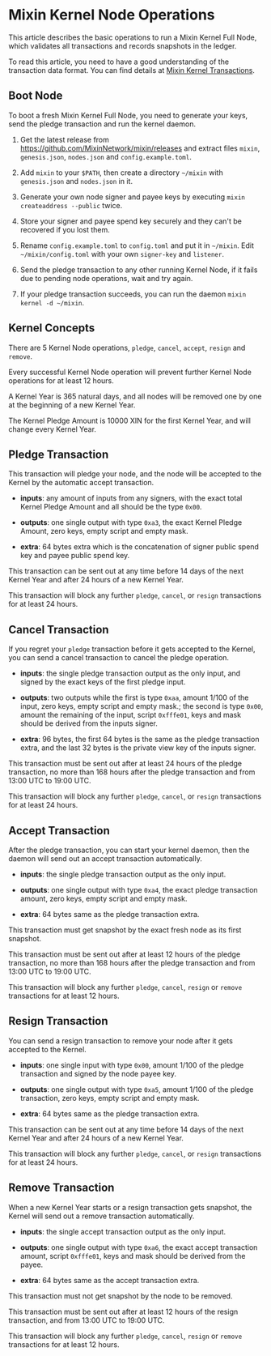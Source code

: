 # Mixin Kernel Node Operations

This article describes the basic operations to run a Mixin Kernel Full Node, which validates all transactions and records snapshots in the ledger.

To read this article, you need to have a good understanding of the transaction data format. You can find details at [Mixin Kernel Transactions](./mixin-kernel-transactions.md).

## Boot Node

To boot a fresh Mixin Kernel Full Node, you need to generate your keys, send the pledge transaction and run the kernel daemon.

1. Get the latest release from https://github.com/MixinNetwork/mixin/releases and extract files `mixin`, `genesis.json`, `nodes.json` and `config.example.toml`.

2. Add `mixin` to your `$PATH`, then create a directory `~/mixin` with `genesis.json` and `nodes.json` in it.

3. Generate your own node signer and payee keys by executing `mixin createaddress --public` twice.

4. Store your signer and payee spend key securely and they can't be recovered if you lost them.

5. Rename `config.example.toml` to `config.toml` and put it in `~/mixin`. Edit `~/mixin/config.toml` with your own `signer-key` and `listener`.

6. Send the pledge transaction to any other running Kernel Node, if it fails due to pending node operations, wait and try again.

7. If your pledge transaction succeeds, you can run the daemon `mixin kernel -d ~/mixin`.

## Kernel Concepts

There are 5 Kernel Node operations, `pledge`, `cancel`, `accept`, `resign` and `remove`.

Every successful Kernel Node operation will prevent further Kernel Node operations for at least 12 hours.

A Kernel Year is 365 natural days, and all nodes will be removed one by one at the beginning of a new Kernel Year.

The Kernel Pledge Amount is 10000 XIN for the first Kernel Year, and will change every Kernel Year.

## Pledge Transaction

This transaction will pledge your node, and the node will be accepted to the Kernel by the automatic accept transaction.

- **inputs**: any amount of inputs from any signers, with the exact total Kernel Pledge Amount and all should be the type `0x00`.

- **outputs**: one single output with type `0xa3`, the exact Kernel Pledge Amount, zero keys, empty script and empty mask.

- **extra**: 64 bytes extra which is the concatenation of signer public spend key and payee public spend key.

This transaction can be sent out at any time before 14 days of the next Kernel Year and after 24 hours of a new Kernel Year.

This transaction will block any further `pledge`, `cancel`, or `resign` transactions for at least 24 hours.

## Cancel Transaction

If you regret your `pledge` transaction before it gets accepted to the Kernel, you can send a cancel transaction to cancel the pledge operation.

- **inputs**: the single pledge transaction output as the only input, and signed by the exact keys of the first pledge input.

- **outputs**: two outputs while the first is type `0xaa`, amount 1/100 of the input, zero keys, empty script and empty mask.; the second is type `0x00`, amount the remaining of the input, script `0xfffe01`, keys and mask should be derived from the inputs signer.

- **extra**: 96 bytes, the first 64 bytes is the same as the pledge transaction extra, and the last 32 bytes is the private view key of the inputs signer.

This transaction must be sent out after at least 24 hours of the pledge transaction, no more than 168 hours after the pledge transaction and from 13:00 UTC to 19:00 UTC.

This transaction will block any further `pledge`, `cancel`, or `resign`  transactions for at least 24 hours.

## Accept Transaction

After the pledge transaction, you can start your kernel daemon, then the daemon will send out an accept transaction automatically.

- **inputs**: the single pledge transaction output as the only input.

- **outputs**: one single output with type `0xa4`, the exact pledge transaction amount, zero keys, empty script and empty mask.

- **extra**: 64 bytes same as the pledge transaction extra.

This transaction must get snapshot by the exact fresh node as its first snapshot.

This transaction must be sent out after at least 12 hours of the pledge transaction, no more than 168 hours after the pledge transaction and from 13:00 UTC to 19:00 UTC.

This transaction will block any further `pledge`, `cancel`, `resign` or `remove` transactions for at least 12 hours.

## Resign Transaction

You can send a resign transaction to remove your node after it gets accepted to the Kernel.

- **inputs**: one single input with type `0x00`, amount 1/100 of the pledge transaction and signed by the node payee key.

- **outputs**: one single output with type `0xa5`, amount 1/100 of the pledge transaction, zero keys, empty script and empty mask.

- **extra**: 64 bytes same as the pledge transaction extra.

This transaction can be sent out at any time before 14 days of the next Kernel Year and after 24 hours of a new Kernel Year.

This transaction will block any further `pledge`, `cancel`, or `resign` transactions for at least 24 hours.

## Remove Transaction

When a new Kernel Year starts or a resign transaction gets snapshot, the Kernel will send out a remove transaction automatically.

- **inputs**: the single accept transaction output as the only input.

- **outputs**: one single output with type `0xa6`, the exact accept transaction amount, script `0xfffe01`, keys and mask should be derived from the payee.

- **extra**: 64 bytes same as the accept transaction extra.

This transaction must not get snapshot by the node to be removed.

This transaction must be sent out after at least 12 hours of the resign transaction, and from 13:00 UTC to 19:00 UTC.

This transaction will block any further `pledge`, `cancel`, `resign` or `remove` transactions for at least 12 hours.
